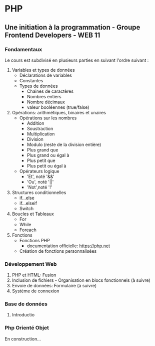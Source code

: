 # PHP
## Une initiation à la programmation - Groupe Frontend Developers - WEB 11
### Fondamentaux

Le cours est subdivisé en plusieurs parties en suivant l'ordre suivant :
1. Variables et types de données  
   * Déclarations  de variables
   * Constantes 
   * Types de données
       - Chaines de caractères
       - Nombres entiers
       - Nombre décimaux 
       - valeur booléennes (true/false)
2. Opérations: arithmétiques, binaires et unaires
   * Opérations sur les nombres
       - Addition
       - Soustraction
       - Multiplication 
       - Division
       - Modulo (reste de la division entière)
       - Plus grand que
       - Plus grand ou égal à
       - Plus petit que 
       - Plus petit ou égal à 
   * Opérateurs logique 
       - 'Et', noté '&&'
       - 'Ou', noté '||'
       - 'Not',noté '!'
3. Structures conditionnelles 
      * if...else
      * if...elseif
      * Switch
4. Boucles et Tableaux 
   * For
   * While 
   * Foreach
5. Fonctions
   * Fonctions PHP
     - documentation officielle: https://php.net
   * Création de fonctions personnalisées

### Développement Web 

1. PHP et HTML: Fusion 
2. Inclusion de fichiers - Organisation en blocs fonctionnels (à suivre)
3. Envoie de données: Formulaire (à suivre)
4. Système de connexion
   
### Base de données 
1. Introductio

### Php Orienté Objet
En construction...

  

